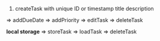 1. createTask with unique ID or timestamp
   title
   description

=> addDueDate
=> addPriority
=> editTask
=> deleteTask

**local storage**
=> storeTask
=> loadTask
=> deleteTask
